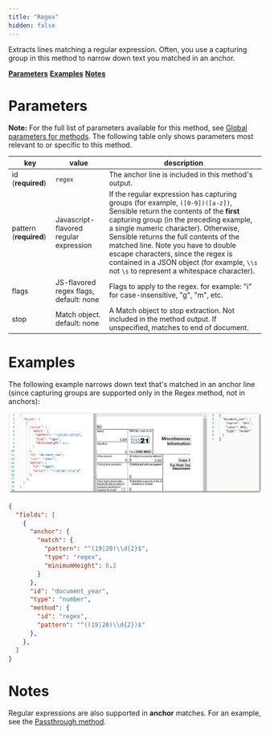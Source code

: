 ```yaml
---
title: "Regex"
hidden: false
---
```

Extracts lines matching a regular expression. Often, you use a capturing group in this method to narrow down text you matched in an anchor. 

[**Parameters**](doc:regex#section-parameters)
[**Examples**](doc:regex#section-examples)
[**Notes**](doc:regex#section-notes)

Parameters
====

**Note:** For the full list of parameters available for this method, see [Global parameters for methods](doc:method#section-global-parameters-for-methods). The following table only shows parameters most relevant to or specific to this method.


| key                    | value                                  | description                                                  |
| ---------------------- | -------------------------------------- | ------------------------------------------------------------ |
| id (**required**)      | `regex`                                | The anchor line is included in this method's output.         |
| pattern (**required**) | Javascript-flavored regular expression | If the regular expression has capturing groups (for example, `([0-9])([a-z])`, Sensible return the contents of the **first** capturing group (in the preceding example, a single numeric character). Otherwise, Sensible returns the full contents of the matched line.  Note you have to double escape characters, since the regex is contained in a JSON object (for example, `\\s` not `\s` to represent a whitespace character). |
| flags                  | JS-flavored regex flags, default: none | Flags to apply to the regex. for example: "i" for case-insensitive, "g", "m", etc. |
| stop                   | Match object. default: none            | A Match object to stop extraction. Not included in the method output.  If unspecified, matches to end of document. |

Examples
====

The following example narrows down text that's matched in an anchor line (since capturing groups are supported only in the Regex method, not in anchors):



![Click to enlarge](https://raw.githubusercontent.com/sensible-hq/sensible-docs/main/readme-sync/assets/v0/images/final/regex_example.png)




```json
{
  "fields": [
    {
      "anchor": {
        "match": {
          "pattern": "^(19|20)\\d{2}$",
          "type": "regex",
          "minimumHeight": 0.2
        }
      },
      "id": "document_year",
      "type": "number",
      "method": {
        "id": "regex",
        "pattern": "^((19|20)\\d{2})$"
      },
    },
  ]
}
```



Notes
====

Regular expressions are also supported in **anchor** matches.  For an example, see the [Passthrough method](doc:passthrough).